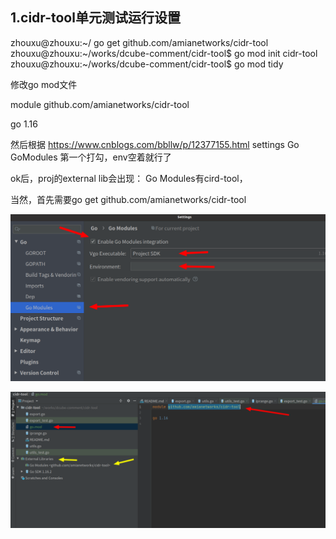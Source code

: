 ## 1.cidr-tool单元测试运行设置

zhouxu@zhouxu:~/ go get github.com/amianetworks/cidr-tool
zhouxu@zhouxu:~/works/dcube-comment/cidr-tool$ go mod init cidr-tool
zhouxu@zhouxu:~/works/dcube-comment/cidr-tool$ go mod tidy

修改go mod文件

module github.com/amianetworks/cidr-tool

go 1.16

然后根据
https://www.cnblogs.com/bbllw/p/12377155.html
settings        Go          GoModules   第一个打勾，env空着就行了

ok后，proj的external lib会出现： Go Modules有cird-tool，

当然，首先需要go get github.com/amianetworks/cidr-tool

![](image-20220304111015278-16463637155721.png)

![](image-20220304111151962-16463637451792.png)

